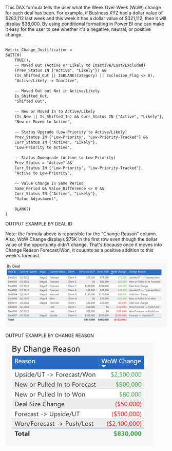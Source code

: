 This DAX formula tells the user what the Week Over Week (WoW) change for each deal has been. 
For example, if Business XYZ had a dollar value of $283,112 last week and this week it has a dollar value of $321,112, then it will display $38,000. 
By using conditional formatting in Power BI one can make it easy for the user to see whether it's a negative, neutral, or positive change.


```dax

Metric_Change_Justification = 
SWITCH(
    TRUE(),
    -- Moved Out (Active or Likely to Inactive/Lost/Excluded)
    (Prev_Status IN {"Active", "Likely"}) && 
    (Is_Shifted_Out || ISBLANK(Category) || Exclusion_Flag <> 0),
    "Active/Likely -> Inactive",

    -- Moved Out but Not in Active/Likely
    Is_Shifted_Out,
    "Shifted Out",

    -- New or Moved In to Active/Likely
    (Is_New || Is_Shifted_In) && Curr_Status IN {"Active", "Likely"},
    "New or Moved to Active",

    -- Status Upgrade (Low-Priority to Active/Likely)
    Prev_Status IN {"Low-Priority", "Low-Priority-Tracked"} && 
    Curr_Status IN {"Active", "Likely"},
    "Low-Priority to Active",

    -- Status Downgrade (Active to Low-Priority)
    Prev_Status = "Active" && 
    Curr_Status IN {"Low-Priority", "Low-Priority-Tracked"},
    "Active to Low-Priority",

    -- Value Change in Same Period
    Same_Period && Value_Difference <> 0 && 
    Curr_Status IN {"Active", "Likely"},
    "Value Adjustment",

    BLANK()
)

```



OUTPUT EXAMPLE BY DEAL ID

Note: the formula above is reponsible for the "Change Reason" column. Also, WoW Change displays $75K in the first row even though the dollar value of the opportunity didn't change. That's because once it moves into Change Reason Forecast/Won, it couunts as a positive addition to this week's forecast. 

![My Image](images/ByDeal.PNG)

OUTPUT EXAMPLE BY CHANGE REASON

![My Image](images/ByChangeReason.PNG)
